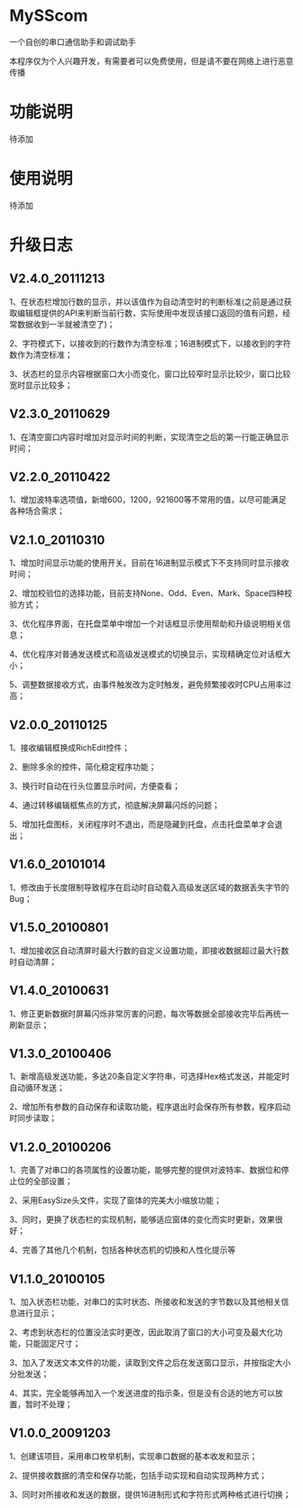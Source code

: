 # MySScom
一个自创的串口通信助手和调试助手

本程序仅为个人兴趣开发，有需要者可以免费使用，但是请不要在网络上进行恶意传播



# 功能说明

待添加



# 使用说明

待添加



# 升级日志

## V2.4.0_20111213

1、在状态栏增加行数的显示，并以该值作为自动清空时的判断标准(之前是通过获取编辑框提供的API来判断当前行数，实际使用中发现该接口返回的值有问题，经常数据收到一半就被清空了)；

2、字符模式下，以接收到的行数作为清空标准；16进制模式下，以接收到的字符数作为清空标准；

3、状态栏的显示内容根据窗口大小而变化，窗口比较窄时显示比较少，窗口比较宽时显示比较多；



## V2.3.0_20110629

1、在清空窗口内容时增加对显示时间的判断，实现清空之后的第一行能正确显示时间；



## V2.2.0_20110422

1、增加波特率选项值，新增600，1200，921600等不常用的值，以尽可能满足各种场合需求；



## V2.1.0_20110310

1、增加时间显示功能的使用开关。目前在16进制显示模式下不支持同时显示接收时间；

2、增加校验位的选择功能，目前支持None、Odd、Even、Mark、Space四种校验方式；

3、优化程序界面，在托盘菜单中增加一个对话框显示使用帮助和升级说明相关信息；

4、优化程序对普通发送模式和高级发送模式的切换显示，实现精确定位对话框大小；

5、调整数据接收方式，由事件触发改为定时触发，避免频繁接收时CPU占用率过高；



## V2.0.0_20110125

1、接收编辑框换成RichEdit控件；

2、删除多余的控件，简化稳定程序功能；

3、换行时自动在行头位置显示时间，方便查看；

4、通过转移编辑框焦点的方式，彻底解决屏幕闪烁的问题；

5、增加托盘图标，关闭程序时不退出，而是隐藏到托盘，点击托盘菜单才会退出；



## V1.6.0_20101014

1、修改由于长度限制导致程序在启动时自动载入高级发送区域的数据丢失字节的Bug；



## V1.5.0_20100801

1、增加接收区自动清屏时最大行数的自定义设置功能，即接收数据超过最大行数时自动清屏；



## V1.4.0_20100631

1、修正更新数据时屏幕闪烁非常厉害的问题，每次等数据全部接收完毕后再统一刷新显示；



## V1.3.0_20100406

1、新增高级发送功能，多达20条自定义字符串，可选择Hex格式发送，并能定时自动循环发送；

2、增加所有参数的自动保存和读取功能，程序退出时会保存所有参数，程序启动时同步读取；



## V1.2.0_20100206

1、完善了对串口的各项属性的设置功能，能够完整的提供对波特率、数据位和停止位的全部设置；

2、采用EasySize头文件，实现了窗体的完美大小缩放功能；

3、同时，更换了状态栏的实现机制，能够适应窗体的变化而实时更新，效果很好；

4、完善了其他几个机制，包括各种状态机的切换和人性化提示等



## V1.1.0_20100105

1、加入状态栏功能，对串口的实时状态、所接收和发送的字节数以及其他相关信息进行显示；

2、考虑到状态栏的位置没法实时更改，因此取消了窗口的大小可变及最大化功能，只能固定尺寸；

3、加入了发送文本文件的功能，读取到文件之后在发送窗口显示，并按指定大小分批发送；

4、其实，完全能够再加入一个发送进度的指示条，但是没有合适的地方可以放置，暂时不处理；



## V1.0.0_20091203

1、创建该项目，采用串口枚举机制，实现串口数据的基本收发和显示；

2、提供接收数据的清空和保存功能，包括手动实现和自动实现两种方式；

3、同时对所接收和发送的数据，提供16进制形式和字符形式两种格式进行切换；

